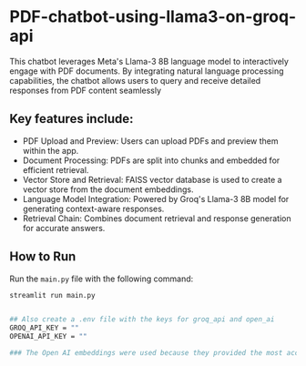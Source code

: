 # PDF-chatbot-using-llama3-on-groq-api
 This chatbot leverages Meta's Llama-3 8B language model to interactively engage with PDF documents. By integrating  natural language processing capabilities, the chatbot allows users to query and receive detailed responses from PDF  content seamlessly
## Key features include:
- PDF Upload and Preview: Users can upload PDFs and preview them within the app. 
- Document Processing: PDFs are split into chunks and embedded for efficient retrieval.
- Vector Store and Retrieval: FAISS vector database is used to create a vector store from the document embeddings.
- Language Model Integration: Powered by Groq's Llama-3 8B model for generating context-aware responses.
- Retrieval Chain: Combines document retrieval and response generation for accurate answers.

## How to Run

Run the `main.py` file with the following command:

```sh
streamlit run main.py


## Also create a .env file with the keys for groq_api and open_ai
GROQ_API_KEY = ""
OPENAI_API_KEY = ""

### The Open AI embeddings were used because they provided the most accurate results. However, any open-source model embeddings can be used as they can be easily changed in the code.
